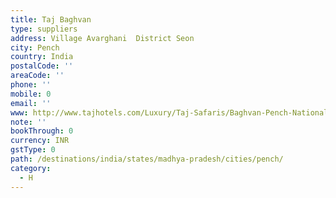 ```yaml
---
title: Taj Baghvan
type: suppliers
address: Village Avarghani  District Seon
city: Pench
country: India
postalCode: ''
areaCode: ''
phone: ''
mobile: 0
email: ''
www: http://www.tajhotels.com/Luxury/Taj-Safaris/Baghvan-Pench-National-Park
note: ''
bookThrough: 0
currency: INR
gstType: 0
path: /destinations/india/states/madhya-pradesh/cities/pench/
category:
  - H
---
```


